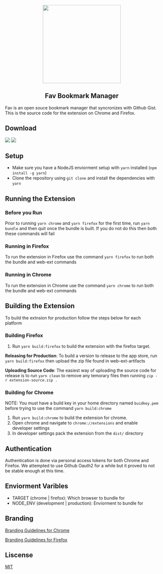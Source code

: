 
<div align="center">
  <image src="icon.png" height="256" width="256">
  <h2>Fav Bookmark Manager</h2>
</div>

Fav is an open souce bookmark manager that syncronizes with Github Gist. This is the source code for the extension on Chrome and Firefox.

## Download

<a href="#" alt="chrome-download"><image src="resources/chrome.png"></a>
<a href="#" alt="firefox-download"><image src="resources/firefox.png"></a>


## Setup

* Make sure you have a NodeJS enviorment setup with `yarn` installed (`npm install -g yarn`)
* Clone the repository using `git clone` and install the dependencies with `yarn`


## Running the Extension

### Before you Run

Prior to running `yarn chrome` and `yarn firefox` for the first time, run `yarn bundle` and then quit once the bundle is built. 
If you do not do this then both these commands will fail

### Running in Firefox

To run the extension in Firefox use the command `yarn firefox` to run both the bundle and web-ext commands

### Running in Chrome

To run the extension in Chrome use the command `yarn chrome` to run both the bundle and web-ext commands


## Building the Extension

To build the extnsion for production follow the steps below for each platform

### Building Firefox

1. Run `yarn build:firefox` to build the extension with the firefox target.

**Releasing for Production**: To build a version to release to the app store, run `yarn build:firefox` then upload the zip file found in web-ext-artifacts

**Uploading Source Code**: The easiest way of uploading the source code for release is to run `yarn clean` to remove any temorary files then running `zip -r extension-source.zip .`


### Building for Chrome

NOTE: You must have a build key in your home directory named `buidkey.pem` before trying to use the command `yarn build:chrome`

1. Run `yarn build:chrome` to build the extension for chrome.
2. Open chrome and navigate to `chrome://extensions` and enable developer settings
3. In developer settings pack the extension from the `dist/` directory


## Authentication

Authentication is done via personal access tokens for both Chrome and Firefox. We attempted to use Github Oauth2 for a while but it proved to not be stable enough at this time.


## Enviorment Varibles

* TARGET (chrome | firefox): Which browser to bundle for
* NODE_ENV (development | production): Enviorment to bundle for


## Branding

[Branding Guidelines for Chrome](https://blog.mozilla.org/addons/2015/11/10/promote-your-add-ons-with-the-get-the-add-on-button/)

[Branding Guidelines for Firefox](https://blog.mozilla.org/addons/2015/11/10/promote-your-add-ons-with-the-get-the-add-on-button/)



## Liscense

[MIT](LICENSE.md)